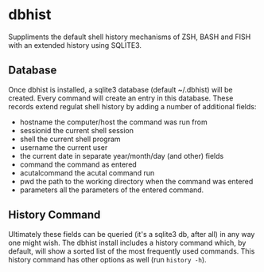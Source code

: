 # dbhist
Suppliments the default shell history mechanisms of ZSH, BASH and FISH
with an extended history using SQLITE3.

## Database

Once dbhist is installed, a sqlite3 database (default ~/.dbhist) will be 
created. Every command will create an entry in this database. These 
records extend regulat shell history by adding a number of additional
fields:

- hostname		the computer/host the command was run from
- sessionid		the current shell session
- shell			the current shell program
- username		the current user
- <date>		the current date in separate year/month/day (and other) fields
- command			the command as entered
- acutalcommand	the acutal command run
- pwd				the path to the working directory when the command was entered
- parameters		all the parameters of the entered command.

## History Command

Ultimately these fields can be queried (it's a sqlite3 db, after all) in any
way one might wish. The dbhist install includes a history command which, by
default, will show a sorted list of the most frequently used commands. This
history command has other options as well (run `history -h`).
